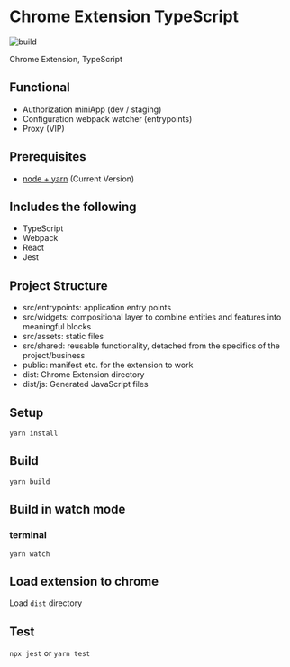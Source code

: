 # Chrome Extension TypeScript

![build](https://github.com/chibat/chrome-extension-typescript-starter/workflows/build/badge.svg)

Chrome Extension, TypeScript

## Functional
  - Authorization miniApp (dev / staging)
  - Configuration webpack watcher (entrypoints)
  - Proxy (VIP)

## Prerequisites

- [node + yarn](https://nodejs.org/) (Current Version)

## Includes the following

- TypeScript
- Webpack
- React
- Jest

## Project Structure

- src/entrypoints: application entry points
- src/widgets: compositional layer to combine entities and features into meaningful blocks
- src/assets: static files
- src/shared: reusable functionality, detached from the specifics of the project/business
- public: manifest etc. for the extension to work
- dist: Chrome Extension directory
- dist/js: Generated JavaScript files

## Setup

```
yarn install
```

## Build

```
yarn build
```

## Build in watch mode

### terminal

```
yarn watch
```

## Load extension to chrome

Load `dist` directory

## Test

`npx jest` or `yarn test`
